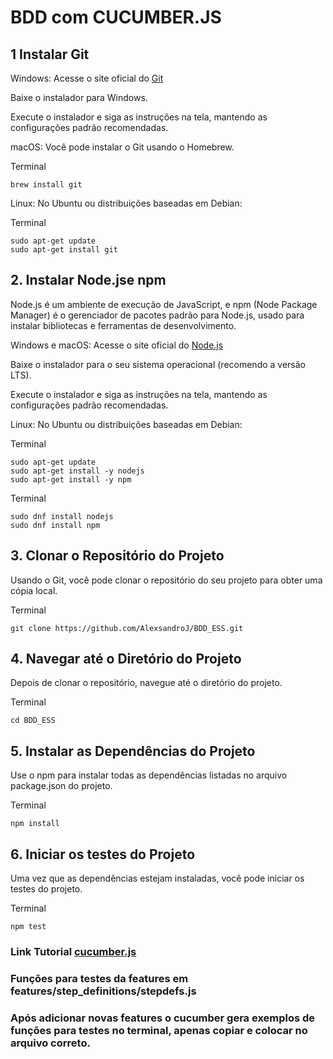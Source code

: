 # BDD com CUCUMBER.JS

## 1 Instalar Git

Windows:
Acesse o site oficial do [Git](https://git-scm.com)

Baixe o instalador para Windows.

Execute o instalador e siga as instruções na tela, mantendo as configurações padrão recomendadas.

macOS:
Você pode instalar o Git usando o Homebrew.

Terminal
```
brew install git
```
Linux:
No Ubuntu ou distribuições baseadas em Debian:

Terminal
```
sudo apt-get update
sudo apt-get install git
```

## 2. Instalar Node.jse npm
Node.js é um ambiente de execução de JavaScript, e npm (Node Package Manager) é o gerenciador de pacotes padrão para Node.js, usado para instalar bibliotecas e ferramentas de desenvolvimento.

Windows e macOS:
Acesse o site oficial do [Node.js](https://nodejs.org)

Baixe o instalador para o seu sistema operacional (recomendo a versão LTS).

Execute o instalador e siga as instruções na tela, mantendo as configurações padrão recomendadas.

Linux:
No Ubuntu ou distribuições baseadas em Debian:

Terminal
```
sudo apt-get update
sudo apt-get install -y nodejs
sudo apt-get install -y npm
```
Terminal
```
sudo dnf install nodejs
sudo dnf install npm
```
## 3. Clonar o Repositório do Projeto
Usando o Git, você pode clonar o repositório do seu projeto para obter uma cópia local.

Terminal
```
git clone https://github.com/AlexsandroJ/BDD_ESS.git
```
## 4. Navegar até o Diretório do Projeto
Depois de clonar o repositório, navegue até o diretório do projeto.

Terminal
```
cd BDD_ESS
```
## 5. Instalar as Dependências do Projeto
Use o npm para instalar todas as dependências listadas no arquivo package.json do projeto.

Terminal
```
npm install
```
## 6. Iniciar os testes do Projeto
Uma vez que as dependências estejam instaladas, você pode iniciar os testes do projeto.

Terminal
```
npm test
```
### Link Tutorial [cucumber.js](https://cucumber.io/docs/guides/10-minute-tutorial/?lang=javascript)
 
### Funções para testes da features em features/step_definitions/stepdefs.js
### Após adicionar novas features o cucumber gera exemplos de funções para testes no terminal, apenas copiar e colocar no arquivo correto.
